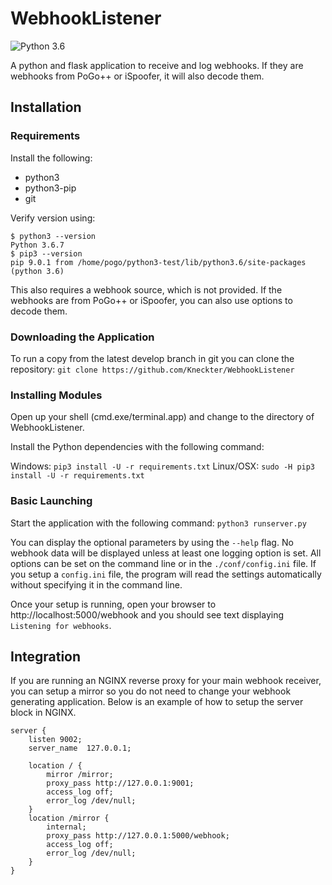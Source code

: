 # WebhookListener
![Python 3.6](https://img.shields.io/badge/python-3.6-blue.svg)

A python and flask application to receive and log webhooks. If they are webhooks from PoGo++ or iSpoofer, it will also decode them.

## Installation

### Requirements
Install the following:

* python3
* python3-pip
* git

Verify version using:
```
$ python3 --version
Python 3.6.7
$ pip3 --version
pip 9.0.1 from /home/pogo/python3-test/lib/python3.6/site-packages (python 3.6)
```

This also requires a webhook source, which is not provided. If the webhooks are from PoGo++ or iSpoofer, you can also use options to decode them.

### Downloading the Application

To run a copy from the latest develop branch in git you can clone the repository:
`git clone https://github.com/Kneckter/WebhookListener`

### Installing Modules

Open up your shell (cmd.exe/terminal.app) and change to the directory of WebhookListener.

Install the Python dependencies with the following command:

Windows:
`pip3 install -U -r requirements.txt`
Linux/OSX:
`sudo -H pip3 install -U -r requirements.txt`

### Basic Launching

Start the application with the following command:
`python3 runserver.py`

You can display the optional parameters by using the `--help` flag. No webhook data will be displayed unless at least one logging option is set. All options can be set on the command line or in the `./conf/config.ini` file. If you setup a `config.ini` file, the program will read the settings automatically without specifying it in the command line.

Once your setup is running, open your browser to http://localhost:5000/webhook and you should see text displaying `Listening for webhooks`. 

## Integration

If you are running an NGINX reverse proxy for your main webhook receiver, you can setup a mirror so you do not need to change your webhook generating application. Below is an example of how to setup the server block in NGINX.
```
server {
    listen 9002;
    server_name  127.0.0.1;

    location / {
        mirror /mirror;
        proxy_pass http://127.0.0.1:9001;
        access_log off;
        error_log /dev/null;
    }
    location /mirror {
        internal;
        proxy_pass http://127.0.0.1:5000/webhook;
        access_log off;
        error_log /dev/null;
    }
}
```
